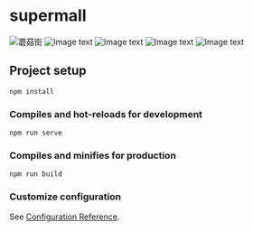 # supermall
![蘑菇街]()
![Image text](https://gitee.com/coderfh/supermall/blob/master/img-folder/homebuttom.png)
![Image text](https://gitee.com/coderfh/supermall/blob/master/img-folder/detailTop.png)
![Image text](https://gitee.com/coderfh/supermall/blob/master/img-folder/detailbuttom.png)
![Image text](https://gitee.com/coderfh/supermall/blob/master/img-folder/cart.png)
## Project setup
```
npm install
```

### Compiles and hot-reloads for development
```
npm run serve
```

### Compiles and minifies for production
```
npm run build
```

### Customize configuration
See [Configuration Reference](https://cli.vuejs.org/config/).
